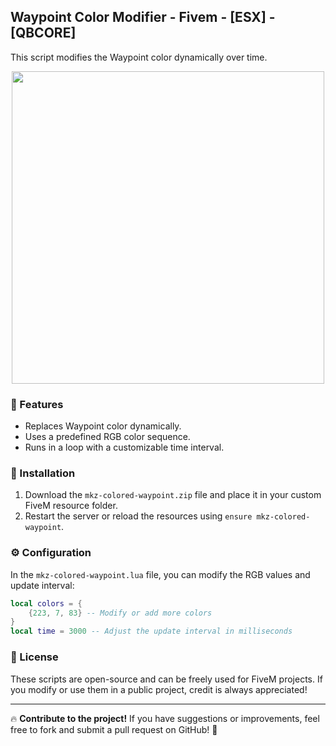 ## Waypoint Color Modifier - Fivem - [ESX] - [QBCORE]

This script modifies the Waypoint color dynamically over time.

<div align='center'><img src='https://cdn.discordapp.com/attachments/1350043947996545048/1355387526432559114/Screenshot_2025-03-27_100519.png' width="500px"></div>

### 🚀 Features
- Replaces Waypoint color dynamically.
- Uses a predefined RGB color sequence.
- Runs in a loop with a customizable time interval.

### 📂 Installation
1. Download the `mkz-colored-waypoint.zip` file and place it in your custom FiveM resource folder.
2. Restart the server or reload the resources using `ensure mkz-colored-waypoint`.

### ⚙️ Configuration
In the `mkz-colored-waypoint.lua` file, you can modify the RGB values and update interval:

```lua
local colors = {
    {223, 7, 83} -- Modify or add more colors
}
local time = 3000 -- Adjust the update interval in milliseconds
```

### 📜 License
These scripts are open-source and can be freely used for FiveM projects. If you modify or use them in a public project, credit is always appreciated!

---

🔥 **Contribute to the project!** If you have suggestions or improvements, feel free to fork and submit a pull request on GitHub! 🚀

